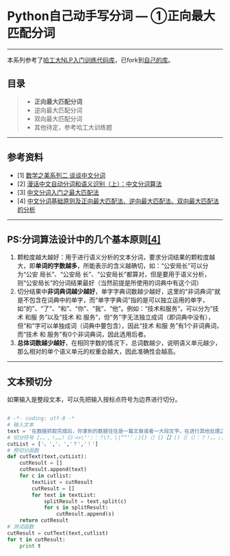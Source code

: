 # Python自己动手写分词 — ①正向最大匹配分词
---

本系列参考了[哈工大NLP入门训练代码库](https://github.com/HIT-SCIR/scir-training-day)，已fork到[自己的库](https://github.com/Huayet/scir-training-day)。

## 目录

> * **正向最大匹配分词**
> * 逆向最大匹配分词
> * 双向最大匹配分词
> * 其他待定，参考哈工大训练题

------

## 参考资料
* [1] [数学之美系列二 谈谈中文分词](http://product.dangdang.com/product.aspx?product_id=22754640)
* [2] [漫话中文自动分词和语义识别（上）：中文分词算法](http://www.matrix67.com/blog/archives/4212)
* [3] [中文分词入门之最大匹配法](http://www.52nlp.cn/maximum-matching-method-of-chinese-word-segmentation)
* [4] [中文分词基础原则及正向最大匹配法、逆向最大匹配法、双向最大匹配法的分析](http://blog.sina.com.cn/s/blog_53daccf401011t74.html)

------
## PS:分词算法设计中的几个基本原则[[4]](http://blog.sina.com.cn/s/blog_53daccf401011t74.html)
1. 颗粒度越大越好：用于进行语义分析的文本分词，要求分词结果的颗粒度越大，即**单词的字数越多**，所能表示的含义越确切，如：“公安局长”可以分为“公安 局长”、“公安局 长”、“公安局长”都算对，但是要用于语义分析，则“公安局长”的分词结果最好（当然前提是所使用的词典中有这个词）
2. 切分结果中**非词典词越少越好**，单字字典词数越少越好，这里的“非词典词”就是不包含在词典中的单字，而“单字字典词”指的是可以独立运用的单字，如“的”、“了”、“和”、“你”、“我”、“他”。例如：“技术和服务”，可以分为“技术 和服 务”以及“技术 和 服务”，但“务”字无法独立成词（即词典中没有），但“和”字可以单独成词（词典中要包含），因此“技术 和服 务”有1个非词典词，而“技术 和 服务”有0个非词典词，因此选用后者。
3. **总体词数越少越好**，在相同字数的情况下，总词数越少，说明语义单元越少，那么相对的单个语义单元的权重会越大，因此准确性会越高。

---
## 文本预切分
如果输入是整段文本，可以先把输入按标点符号为边界进行切分。
```python

# -*- coding: utf-8 -*
# 输入文本
text = '在数据抓取完成后，你拿到的数据往往是一篇文章或者一大段文字。在进行其他处理之前，你需要先对文章进行切割或者处理(去除多余字符、特殊符号、分句和分词)'
# 切分符号 [。，,！……!《》<>\"':：？\?、\|“”‘’；]{}（）{}【】()｛｝（）：？！。，;、~——+％%`:“”＂'‘\n\r
cutList = ['。','，','？','！']
# 预切分函数
def cutText(text,cutList):
    cutResult = []
    cutResult.append(text)
    for c in cutlist:
        textList = cutResult
        cutResult = []
        for text in textList:
            splitResult = text.split(c)
            for s in splitResult:
                cutResult.append(s)
    return cutResult
# 测试函数
cutResult = cutText(text,cutlist)
for t in cutResult:
    print t
    
```